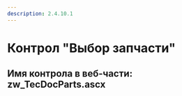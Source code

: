 ```yaml
---
description: 2.4.10.1
---
```


# Контрол "Выбор запчасти"

## Имя контрола в веб-части: zw\_TecDocParts.ascx

